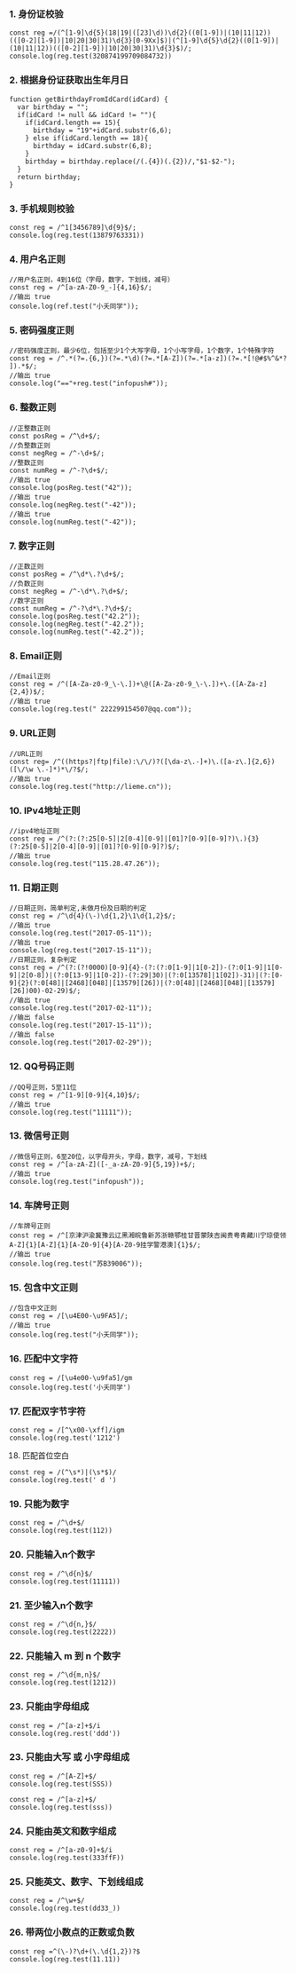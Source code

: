 ### 1. 身份证校验


```
const reg =/(^[1-9]\d{5}(18|19|([23]\d))\d{2}((0[1-9])|(10|11|12))(([0-2][1-9])|10|20|30|31)\d{3}[0-9Xx]$)|(^[1-9]\d{5}\d{2}((0[1-9])|(10|11|12))(([0-2][1-9])|10|20|30|31)\d{3}$)/;
console.log(reg.test(320874199709084732))
```
### 2. 根据身份证获取出生年月日


```
function getBirthdayFromIdCard(idCard) {  
  var birthday = "";  
  if(idCard != null && idCard != ""){  
    if(idCard.length == 15){  
      birthday = "19"+idCard.substr(6,6);  
    } else if(idCard.length == 18){  
      birthday = idCard.substr(6,8);  
    }  
    birthday = birthday.replace(/(.{4})(.{2})/,"$1-$2-");  
  }  
  return birthday;  
}
```

### 3. 手机规则校验
```
const reg = /^1[3456789]\d{9}$/;
console.log(reg.test(13879763331))

```
### 4. 用户名正则
```
//用户名正则，4到16位（字母，数字，下划线，减号）
const reg = /^[a-zA-Z0-9_-]{4,16}$/;
//输出 true
console.log(ref.test("小夭同学"));
```

### 5. 密码强度正则

```
//密码强度正则，最少6位，包括至少1个大写字母，1个小写字母，1个数字，1个特殊字符
const reg = /^.*(?=.{6,})(?=.*\d)(?=.*[A-Z])(?=.*[a-z])(?=.*[!@#$%^&*? ]).*$/;
//输出 true
console.log("=="+reg.test("infopush#"));
```
### 6. 整数正则

```
//正整数正则
const posReg = /^\d+$/;
//负整数正则
const negReg = /^-\d+$/;
//整数正则
const numReg = /^-?\d+$/;
//输出 true
console.log(posReg.test("42"));
//输出 true
console.log(negReg.test("-42"));
//输出 true
console.log(numReg.test("-42"));
```
### 7. 数字正则

```
//正数正则
const posReg = /^\d*\.?\d+$/;
//负数正则
const negReg = /^-\d*\.?\d+$/;
//数字正则
const numReg = /^-?\d*\.?\d+$/;
console.log(posReg.test("42.2"));
console.log(negReg.test("-42.2"));
console.log(numReg.test("-42.2"));
```

### 8. Email正则

```
//Email正则
const reg = /^([A-Za-z0-9_\-\.])+\@([A-Za-z0-9_\-\.])+\.([A-Za-z]{2,4})$/;
//输出 true
console.log(reg.test(" 222299154507@qq.com"));
```


### 9. URL正则

```
//URL正则
const reg= /^((https?|ftp|file):\/\/)?([\da-z\.-]+)\.([a-z\.]{2,6})([\/\w \.-]*)*\/?$/;
//输出 true
console.log(reg.test("http://lieme.cn"));
```

### 10. IPv4地址正则

```
//ipv4地址正则
const reg = /^(?:(?:25[0-5]|2[0-4][0-9]|[01]?[0-9][0-9]?)\.){3}(?:25[0-5]|2[0-4][0-9]|[01]?[0-9][0-9]?)$/;
//输出 true
console.log(reg.test("115.28.47.26"));
```

### 11. 日期正则

```
//日期正则，简单判定,未做月份及日期的判定
const reg = /^\d{4}(\-)\d{1,2}\1\d{1,2}$/;
//输出 true
console.log(reg.test("2017-05-11"));
//输出 true
console.log(reg.test("2017-15-11"));
//日期正则，复杂判定
const reg = /^(?:(?!0000)[0-9]{4}-(?:(?:0[1-9]|1[0-2])-(?:0[1-9]|1[0-9]|2[0-8])|(?:0[13-9]|1[0-2])-(?:29|30)|(?:0[13578]|1[02])-31)|(?:[0-9]{2}(?:0[48]|[2468][048]|[13579][26])|(?:0[48]|[2468][048]|[13579][26])00)-02-29)$/;
//输出 true
console.log(reg.test("2017-02-11"));
//输出 false
console.log(reg.test("2017-15-11"));
//输出 false
console.log(reg.test("2017-02-29"));
```

### 12. QQ号码正则

```
//QQ号正则，5至11位
const reg = /^[1-9][0-9]{4,10}$/;
//输出 true
console.log(reg.test("11111"));
```


### 13. 微信号正则

```
//微信号正则，6至20位，以字母开头，字母，数字，减号，下划线
const reg = /^[a-zA-Z]([-_a-zA-Z0-9]{5,19})+$/;
//输出 true
console.log(reg.test("infopush"));
```

### 14. 车牌号正则  

```
//车牌号正则
const reg = /^[京津沪渝冀豫云辽黑湘皖鲁新苏浙赣鄂桂甘晋蒙陕吉闽贵粤青藏川宁琼使领A-Z]{1}[A-Z]{1}[A-Z0-9]{4}[A-Z0-9挂学警港澳]{1}$/;
//输出 true
console.log(reg.test("苏B39006"));
```

### 15. 包含中文正则

```
//包含中文正则
const reg = /[\u4E00-\u9FA5]/;
//输出 true
console.log(reg.test("小夭同学"));
```

### 16. 匹配中文字符


```
const reg = /[\u4e00-\u9fa5]/gm
console.log(reg.test('小夭同学')
```

### 17. 匹配双字节字符


```
const reg = /[^\x00-\xff]/igm
console.log(reg.test('1212')
```


18. 匹配首位空白


```
const reg = /(^\s*)|(\s*$)/
console.log(reg.test(' d ')
```

### 19. 只能为数字

```
const reg = /^\d+$/
console.log(reg.test(112))
```

### 20. 只能输入n个数字


```
const reg = /^\d{n}$/
console.log(reg.test(11111))
```


### 21. 至少输入n个数字


```
const reg = /^\d{n,}$/
console.log(reg.test(2222))
```

### 22. 只能输入 m 到 n 个数字


```
const reg = /^\d{m,n}$/
console.log(reg.test(1212))
```
### 23. 只能由字母组成


```
const reg = /^[a-z]+$/i
console.log(reg.rest('ddd'))
```
### 23. 只能由大写 或 小字母组成


```
const reg = /^[A-Z]+$/
console.log(reg.test(SSS))

const reg = /^[a-z]+$/
console.log(reg.test(sss))
```
### 24. 只能由英文和数字组成

```
const reg = /^[a-z0-9]+$/i
console.log(reg.test(333ffF))
```

### 25. 只能英文、数字、下划线组成


```
const reg = /^\w+$/
console.log(reg.test(dd33_))
```

### 26. 带两位小数点的正数或负数


```
const reg =^(\-)?\d+(\.\d{1,2})?$
console.log(reg.test(11.11))
```


